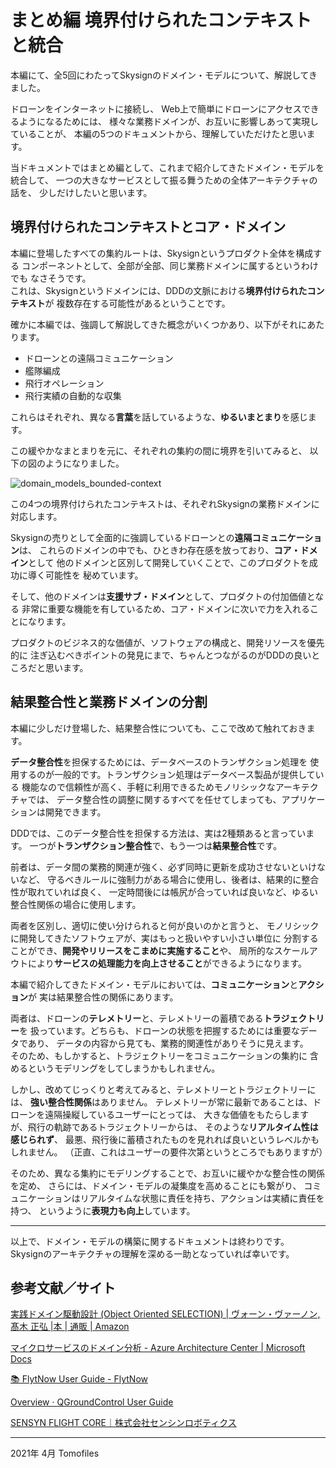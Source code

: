 # まとめ編 境界付けられたコンテキストと統合

本編にて、全5回にわたってSkysignのドメイン・モデルについて、解説してきました。

ドローンをインターネットに接続し、
Web上で簡単にドローンにアクセスできるようになるためには、
様々な業務ドメインが、お互いに影響しあって実現していることが、
本編の5つのドキュメントから、理解していただけたと思います。

当ドキュメントではまとめ編として、これまで紹介してきたドメイン・モデルを統合して、
一つの大きなサービスとして振る舞うための全体アーキテクチャの話を、
少しだけしたいと思います。

## 境界付けられたコンテキストとコア・ドメイン
本編に登場したすべての集約ルートは、Skysignというプロダクト全体を構成する
コンポーネントとして、全部が全部、同じ業務ドメインに属するというわけでも
なさそうです。  
これは、Skysignというドメインには、DDDの文脈における**境界付けられたコンテキスト**が
複数存在する可能性があるということです。

確かに本編では、強調して解説してきた概念がいくつかあり、以下がそれにあたります。

- ドローンとの遠隔コミュニケーション
- 艦隊編成
- 飛行オペレーション
- 飛行実績の自動的な収集

これらはそれぞれ、異なる**言葉**を話しているような、**ゆるいまとまり**を感じます。

この緩やかなまとまりを元に、それぞれの集約の間に境界を引いてみると、
以下の図のようになりました。

![domain_models_bounded-context](https://user-images.githubusercontent.com/27773127/126589819-130965f3-356b-4777-a1de-bae9c7fb4c46.png)

この4つの境界付けられたコンテキストは、それぞれSkysignの業務ドメインに対応します。

Skysignの売りとして全面的に強調しているドローンとの**遠隔コミュニケーション**は、
これらのドメインの中でも、ひときわ存在感を放っており、**コア・ドメイン**として
他のドメインと区別して開発していくことで、このプロダクトを成功に導く可能性を
秘めています。

そして、他のドメインは**支援サブ・ドメイン**として、プロダクトの付加価値となる
非常に重要な機能を有しているため、コア・ドメインに次いで力を入れることになります。

プロダクトのビジネス的な価値が、ソフトウェアの構成と、開発リソースを優先的に
注ぎ込むべきポイントの発見にまで、ちゃんとつながるのがDDDの良いところだと思います。

## 結果整合性と業務ドメインの分割
本編に少しだけ登場した、結果整合性についても、ここで改めて触れておきます。

**データ整合性**を担保するためには、データベースのトランザクション処理を
使用するのが一般的です。トランザクション処理はデータベース製品が提供している
機能なので信頼性が高く、手軽に利用できるためモノリシックなアーキテクチャでは、
データ整合性の調整に関するすべてを任せてしまっても、アプリケーションは開発できます。

DDDでは、このデータ整合性を担保する方法は、実は2種類あると言っています。
一つが**トランザクション整合性**で、もう一つは**結果整合性**です。

前者は、データ間の業務的関連が強く、必ず同時に更新を成功させないといけないなど、
守るべきルールに強制力がある場合に使用し、後者は、結果的に整合性が取れていれば良く、
一定時間後には帳尻が合っていれば良いなど、ゆるい整合性関係の場合に使用します。

両者を区別し、適切に使い分けられると何が良いのかと言うと、
モノリシックに開発してきたソフトウェアが、実はもっと扱いやすい小さい単位に
分割することができ、**開発やリリースをこまめに実施すること**や、
局所的なスケールアウトにより**サービスの処理能力を向上させること**ができるようになります。

本編で紹介してきたドメイン・モデルにおいては、**コミュニケーション**と**アクション**が
実は結果整合性の関係にあります。

両者は、ドローンの**テレメトリー**と、テレメトリーの蓄積である**トラジェクトリー**を
扱っています。どちらも、ドローンの状態を把握するためには重要なデータであり、
データの内容から見ても、業務的関連性がありそうに見えます。  
そのため、もしかすると、トラジェクトリーをコミュニケーションの集約に
含めるというモデリングをしてしまうかもしれません。

しかし、改めてじっくりと考えてみると、テレメトリーとトラジェクトリーには、
**強い整合性関係**はありません。
テレメトリーが常に最新であることは、ドローンを遠隔操縦しているユーザーにとっては、
大きな価値をもたらしますが、飛行の軌跡であるトラジェクトリーからは、
そのような**リアルタイム性は感じられず**、
最悪、飛行後に蓄積されたものを見れれば良いというレベルかもしれません。
（正直、これはユーザーの要件次第というところでもありますが）

そのため、異なる集約にモデリングすることで、お互いに緩やかな整合性の関係を定め、
さらには、ドメイン・モデルの凝集度を高めることにも繋がり、
コミュニケーションはリアルタイムな状態に責任を持ち、アクションは実績に責任を持つ、
というように**表現力も向上**しています。

---

以上で、ドメイン・モデルの構築に関するドキュメントは終わりです。  
Skysignのアーキテクチャの理解を深める一助となっていれば幸いです。

## 参考文献／サイト
[実践ドメイン駆動設計 (Object Oriented SELECTION) | ヴォーン・ヴァーノン, 髙木 正弘 |本 | 通販 | Amazon](https://www.amazon.co.jp/%E5%AE%9F%E8%B7%B5%E3%83%89%E3%83%A1%E3%82%A4%E3%83%B3%E9%A7%86%E5%8B%95%E8%A8%AD%E8%A8%88-Object-Oriented-SELECTION-%E3%83%B4%E3%82%A1%E3%83%BC%E3%83%B3%E3%83%BB%E3%83%B4%E3%82%A1%E3%83%BC%E3%83%8E%E3%83%B3/dp/479813161X)

[マイクロサービスのドメイン分析 - Azure Architecture Center | Microsoft Docs](https://docs.microsoft.com/ja-jp/azure/architecture/microservices/model/domain-analysis)

[📚 FlytNow User Guide - FlytNow](https://docs.flytnow.com/)

[Overview · QGroundControl User Guide](https://docs.qgroundcontrol.com/master/en/)

[SENSYN FLIGHT CORE｜株式会社センシンロボティクス](https://www.sensyn-robotics.com/technology/flightcore)

---

2021年 4月 Tomofiles